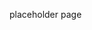 <html>
  <head>
    <title>test</title>
  </head>
  <body>
    <p>placeholder page</p>
  </body>
</html>
